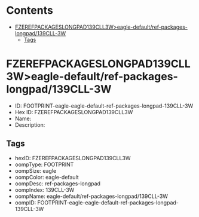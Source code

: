 



Contents
========

* [FZEREFPACKAGESLONGPAD139CLL3W>eagle-default/ref-packages-longpad/139CLL-3W](#fzerefpackageslongpad139cll3weagle-defaultref-packages-longpad139cll-3w)
	* [Tags](#tags)

# FZEREFPACKAGESLONGPAD139CLL3W>eagle-default/ref-packages-longpad/139CLL-3W

- ID: FOOTPRINT-eagle-eagle-default-ref-packages-longpad-139CLL-3W
- Hex ID: FZEREFPACKAGESLONGPAD139CLL3W
- Name: 
- Description: 

## Tags

- hexID: FZEREFPACKAGESLONGPAD139CLL3W
- oompType: FOOTPRINT
- oompSize: eagle
- oompColor: eagle-default
- oompDesc: ref-packages-longpad
- oompIndex: 139CLL-3W
- oompName: eagle-default/ref-packages-longpad/139CLL-3W
- oompID: FOOTPRINT-eagle-eagle-default-ref-packages-longpad-139CLL-3W

